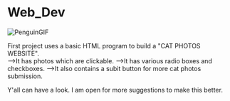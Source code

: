 # Web_Dev
![PenguinGIF](https://github.com/user-attachments/assets/df634829-8ab2-41f8-a945-6991b3255052)

First project uses a basic HTML program to build a "CAT PHOTOS WEBSITE".<br>
-->It has photos which are clickable.
-->It has various radio boxes and checkboxes.
-->It also contains a subit button for more cat photos submission.

Y'all can have a look. I am open for more suggestions to make this better.
